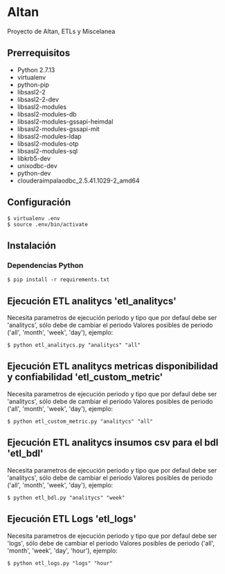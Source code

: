 # Altan

Proyecto de Altan, ETLs y Miscelanea

## Prerrequisitos
- Python 2.7.13
- virtualenv
- python-pip
- libsasl2-2
- libsasl2-2-dev
- libsasl2-modules
- libsasl2-modules-db
- libsasl2-modules-gssapi-heimdal
- libsasl2-modules-gssapi-mit
- libsasl2-modules-ldap
- libsasl2-modules-otp
- libsasl2-modules-sql
- libkrb5-dev
- unixodbc-dev
- python-dev
- clouderaimpalaodbc_2.5.41.1029-2_amd64


## Configuración
```
$ virtualenv .env
$ source .env/bin/activate
```

## Instalación
### Dependencias Python
```
$ pip install -r requirements.txt

```

## Ejecución ETL analitycs 'etl_analitycs'
Necesita parametros de ejecución periodo y tipo que por defaul debe ser 'analitycs', sólo debe de cambiar el periodo
Valores posibles de periodo ('all', 'month', 'week', 'day'), ejemplo:
```
$ python etl_analitycs.py "analitycs" "all"

```

## Ejecución ETL analitycs metricas  disponibilidad y confiabilidad 'etl_custom_metric'
Necesita parametros de ejecución periodo y tipo que por defaul debe ser 'analitycs', sólo debe de cambiar el periodo
Valores posibles de periodo ('all', 'month', 'week', 'day'), ejemplo:
```
$ python etl_custom_metric.py "analitycs" "all"

```

## Ejecución ETL analitycs insumos csv para el bdl 'etl_bdl'
Necesita parametros de ejecución periodo y tipo que por defaul debe ser 'analitycs', sólo debe de cambiar el periodo
Valores posibles de periodo ('all', 'month', 'week', 'day'), ejemplo:
```
$ python etl_bdl.py "analitycs" "week"

```

## Ejecución ETL Logs  'etl_logs'
Necesita parametros de ejecución periodo y tipo que por defaul debe ser 'logs', sólo debe de cambiar el periodo
Valores posibles de periodo ('all', 'month', 'week', 'day', 'hour'), ejemplo:
```
$ python etl_logs.py "logs" "hour"

```

 
